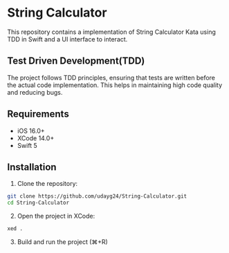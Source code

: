 # String Calculator

This repository contains a implementation of String Calculator Kata using TDD in Swift and a UI interface to interact.

## Test Driven Development(TDD)
The project follows TDD principles, ensuring that tests are written before the actual code implementation. This helps in maintaining high code quality and reducing bugs.

## Requirements

- iOS 16.0+
- XCode 14.0+
- Swift 5

## Installation

1. Clone the repository:
```bash
git clone https://github.com/udayg24/String-Calculator.git
cd String-Calculator
```

2. Open the project in XCode:
```bash
xed .
```

3. Build and run the project (⌘+R)